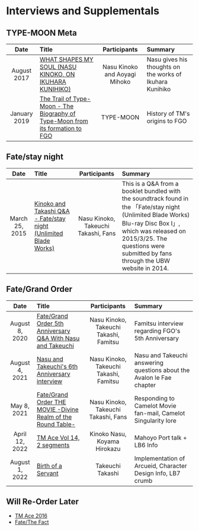 # Interviews and Supplementals  
  
## TYPE-MOON Meta  
  
| Date | Title | Participants | Summary |  
|:--------:|:--------|:--------:|:--------|  
| August 2017 | [WHAT SHAPES MY SOUL (NASU KINOKO, ON IKUHARA KUNIHIKO)](Interviews/eureka.md) | Nasu Kinoko and Aoyagi Mihoko | Nasu gives his thoughts on the works of Ikuhara Kunihiko |  
| January 2019 | [The Trail of Type-Moon - The Biography of Type-Moon from its formation to FGO](Interviews/tm-trail.md) | TYPE-MOON | History of TM's origins to FGO |  
  
## Fate/stay night   
  
| Date | Title | Participants | Summary |  
|:--------:|:--------|:--------:|:--------|  
| March 25, 2015 | [Kinoko and Takashi Q&A - Fate/stay night (Unlimited Blade Works)](Interviews/ubwqna.md) | Nasu Kinoko, Takeuchi Takashi, Fans | This is a Q&A from a booklet bundled with the soundtrack found in the 「Fate/stay night (Unlimited Blade Works) Blu-ray Disc Box I」, which was released on 2015/3/25. The questions were submitted by fans through the UBW website in 2014. |   
  
## Fate/Grand Order   
  
| Date | Title | Participants | Summary |  
|:--------:|:--------|:--------:|:--------|  
| August 8, 2020 | [Fate/Grand Order 5th Anniversary Q&A With Nasu and Takeuchi](Interviews/5thanni.md) | Nasu Kinoko, Takeuchi Takashi, Famitsu | Famitsu interview regarding FGO's 5th Anniversary |   
| August 4, 2021 | [Nasu and Takeuchi's 6th Anniversary interview](Interviews/6thanni.md) | Nasu Kinoko, Takeuchi Takashi, Famitsu | Nasu and Takeuchi answering questions about the Avalon le Fae chapter |   
| May 8, 2021 | [Fate/Grand Order THE MOVIE -Divine Realm of the Round Table-](Interviews/camelot-movies.md) | Nasu Kinoko, Takeuchi Takashi, Fans | Responding to Camelot Movie fan-mail, Camelot Singularity lore |   
| April 12, 2022 | [TM Ace Vol 14, 2 segments](Interviews/tmace14.md) | Kinoko Nasu, Koyama Hirokazu | Mahoyo Port talk + LB6 Info |  
| August 1, 2022 | [Birth of a Servant](Interviews/birth-of-servant-takeuchi.md) | Takeuchi Takashi | Implementation of Arcueid, Character Design Info, LB7 crumb |  
  
## Will Re-Order Later  
  
* [TM Ace 2016](Interviews/tmace-2016.md)  
* [Fate/The Fact](Interviews/Fate_The_Fact.md)  
  
  
  
  